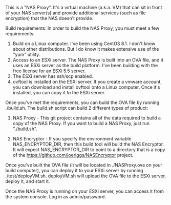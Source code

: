 
This is a "NAS Proxy".  It's a virtual machine (a.k.a. VM) that can sit in front of your NAS server(s) and provide additional services (such as file encryption) that the NAS doesn't provide.

Build requirements:
In order to build the NAS Proxy, you must meet a few requirements:
1. Build on a Linux computer.  I've been using CentOS 8.1.  I don't know about other distributions.  But I do know it makes extensive use of the "yum" utility.
2. Access to an ESXi server.  The NAS Proxy is built into an OVA file, and it uses an ESXi server as the build platform.  I've been building with the free license for an ESXi 5.5 server.
3. The ESXi server has ssh/scp enabled.
4. ovftool is installed on the ESXi server.  If you create a vmware account, you can download and install ovftool onto a Linux computer.  Once it's installed, you can copy it to the ESXi server.

Once you've met the requirements, you can build the OVA file by running ./build.sh.  The build.sh script can build 2 different types of product:
1. NAS Proxy -  This git project contains all of the data required to build a copy of the NAS Proxy.  If you want to build a NAS Proxy, just run "./build.sh".

2. NAS Encryptor - If you specify the environment variable NAS_ENCRYPTOR_DIR, then this build tool will build the NAS Encryptor.  It will expect NAS_ENCRYPTOR_DIR to point to a directory that is a copy of the https://github.com/joeriggs/NASEncryptor project.

Once you've built the OVA file (it will be located in ./NASProxy.ova on your build computer), you can deploy it to your ESXi server by running ./test/deployVM.sh.  deployVM.sh will upload the OVA file to the ESXi server, deploy it, and start it.

Once the NAS Proxy is running on your ESXi server, you can access it from the system console.  Log in as admin/password.
